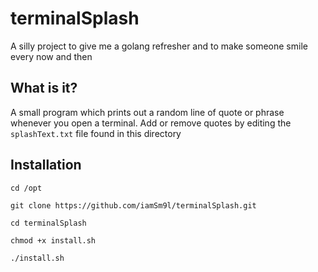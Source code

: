 # terminalSplash

A silly project to give me a golang refresher and to make someone smile every now and then

## What is it?

A small program which prints out a random line of quote or phrase whenever you open a terminal.
Add or remove quotes by editing the `splashText.txt` file found in this directory

## Installation

`cd /opt`

`git clone https://github.com/iamSm9l/terminalSplash.git`

`cd terminalSplash`

`chmod +x install.sh`

`./install.sh`


